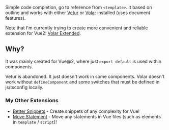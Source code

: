 Simple code completion, go to reference from `<template>`. It based on outline and works with either [Vetur](https://marketplace.visualstudio.com/items?itemName=octref.vetur) or [Volar](https://marketplace.visualstudio.com/items?itemName=johnsoncodehk.volar) installed (uses document features).

Note that I'm currently trying to create more convenient and reliable extension for Vue2: [Volar Extended](https://marketplace.visualstudio.com/items?itemName=zardoy.testPatched1).

## Why?

It was mainly created for Vue@2, where just `export default` is used within components.

Vetur is abandoned. It just doesn't work in some components.
Volar doesn't work without `defineComponent` and some switches that must be defined in js/tsconfig locally.

### My Other Extensions

- [Better Snippets](https://marketplace.visualstudio.com/items?itemName=zardoy.better-snippets) - Create snippets of any complexity for Vue!
- [Move Statement](https://marketplace.visualstudio.com/items?itemName=zardoy.move-statement) - Move any statements in Vue files (such as elements in `template` / `script`)!
